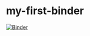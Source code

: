# my-first-binder

[![Binder](https://mybinder.org/badge_logo.svg)](https://mybinder.org/v2/gh/cga83/my-first-binder/master)
